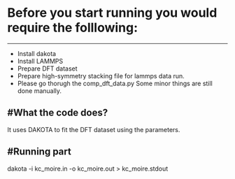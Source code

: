 # Before you start running you would require the folllowing:
-----------------------------------------------------------

* Install dakota
* Install LAMMPS
* Prepare DFT dataset
* Prepare high-symmetry stacking file 
  for lammps data run.
* Please go thorugh the comp_dft_data.py
  Some minor things are still done manually.

#What the code does?
------------------
It uses DAKOTA to fit the DFT dataset using the parameters.

#Running part
-------------
dakota -i kc_moire.in -o kc_moire.out > kc_moire.stdout
